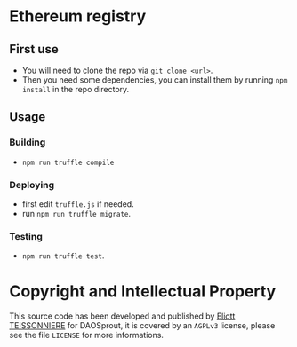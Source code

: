 # Ethereum registry


## First use

  - You will need to clone the repo via `git clone <url>`.
  - Then you need some dependencies, you can install them by running `npm install` in the repo directory.


## Usage

### Building

  - `npm run truffle compile`

### Deploying

  - first edit `truffle.js` if needed.
  - run `npm run truffle migrate`.

### Testing

  - `npm run truffle test`.


# Copyright and Intellectual Property
This source code has been developed and published by [Eliott TEISSONNIERE](http://eliott.tech) for DAOSprout, it is covered by an `AGPLv3` license, please see the file `LICENSE` for more informations.
